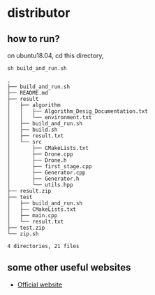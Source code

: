 # distributor


## how to run?
on ubuntu18.04, cd this directory,


```
sh build_and_run.sh 
```

```
.
├── build_and_run.sh
├── README.md
├── result
│   ├── algorithm
│   │   ├── Algorithm_Desig_Documentation.txt
│   │   └── environment.txt
│   ├── build_and_run.sh
│   ├── build.sh
│   ├── result.txt
│   └── src
│       ├── CMakeLists.txt
│       ├── Drone.cpp
│       ├── Drone.h
│       ├── first_stage.cpp
│       ├── Generator.cpp
│       ├── Generator.h
│       └── utils.hpp
├── result.zip
├── test
│   ├── build_and_run.sh
│   ├── CMakeLists.txt
│   ├── main.cpp
│   └── result.txt
├── test.zip
└── zip.sh

4 directories, 21 files 
```


## some other useful websites
- [Official website](https://zte.hina.com/zte/network/desc)

